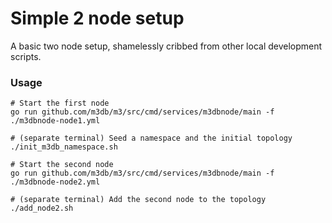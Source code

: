 # Simple 2 node setup

A basic two node setup, shamelessly cribbed from other local development scripts.

### Usage

```
# Start the first node
go run github.com/m3db/m3/src/cmd/services/m3dbnode/main -f ./m3dbnode-node1.yml

# (separate terminal) Seed a namespace and the initial topology
./init_m3db_namespace.sh 

# Start the second node
go run github.com/m3db/m3/src/cmd/services/m3dbnode/main -f ./m3dbnode-node2.yml

# (separate terminal) Add the second node to the topology
./add_node2.sh
```